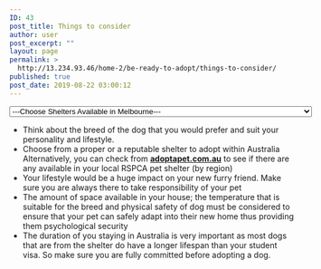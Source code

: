 ```yaml
---
ID: 43
post_title: Things to consider
author: user
post_excerpt: ""
layout: page
permalink: >
  http://13.234.93.46/home-2/be-ready-to-adopt/things-to-consider/
published: true
post_date: 2019-08-22 03:00:12
---
```

<select id="sid" onchange="javascript:window.open(this.options[this.selectedIndex].value)">
            <option value="http://13.234.93.46/home-2/be-ready-to-adopt/things-to-consider/">
                ---Choose Shelters Available in Melbourne---
            </option>
            <option value="https://www.whitepages.com.au/rspca-victoria-10069466/rspca-burwood-east-10069492B">RSPCA
                    Burwood East      (9224 2222) 3     Burwood Hwy       Burwood East      3151
            </option>
            <option value="https://www.whitepages.com.au/rspca-victoria-10069466/rspca-portland-10456549B">
                RSPCA Portland (5523 4690)
                 185 Darts Rd
                Portland 3305
            </option>
            <option value="https://www.aaps.org.au/">
                Australian Animal Protection Society (9798 8044)
                 10 Homeleigh Rd
                Keysborough 3173
            </option>
            <option value="https://www.lortsmith.com/contact-us/location-and-hours/">
                Lort Smith (9328 3021)
                 24 Villers St
                 North Melbourne 3051
            </option>
            <option value="https://dogshome.com/dog-adoption/adopt-a-dog/?gclid=CjwKCAjwnf7qBRAtEiwAseBO_NE9EmDkrKsFVtYHcFC18N8tfiD267hrbm59_7DziFGT3fZEgBktNBoCd7gQAvD_BwE">
                Lost Dogs Home & Animal Shelter (9329 2755)
                 2 Gracie St
                 North Melbourne 3051
            </option>
            <option value="https://saveadog.org.au/">
                Save-a-Dog Scheme (0418 389 810)
                  36 Weir St
                 Glen Iris 3146
            </option>
        </select>
		<ul><li>Think about the breed of the dog that you would prefer and suit your personality and lifestyle.</li><li>Choose from a proper or a reputable shelter to adopt within Australia Alternatively, you can check from <a href="https://www.adoptapet.com.au/" target="_blank" rel="noopener noreferrer"><strong><u>adoptapet.com.au</u></strong></a> to see if there are any available in your local RSPCA pet shelter (by region)</li><li>Your lifestyle would be a huge impact on your new furry friend. Make sure you are always there to take responsibility of your pet</li><li>The amount of space available in your house; the temperature that is suitable for the breed and physical safety of dog must be considered to ensure that your pet can safely adapt into their new home thus providing them psychological security</li><li>The duration of you staying in Australia is very important as most dogs that are from the shelter do have a longer lifespan than your student visa. So make sure you are fully committed before adopting a dog.</li></ul>